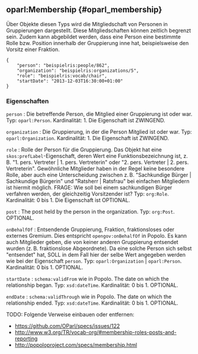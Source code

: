 oparl:Membership {#oparl_membership}
----------------

Über Objekte diesen Typs wird die Mitgliedschaft von Personen in
Gruppierungen dargestellt. Diese Mitgliedschaften können zeitlich
begrenzt sein. Zudem kann abgebildet werden, dass eine Person
eine bestimmte Rolle bzw. Position innerhalb der Gruppierung
inne hat, beispielsweise den Vorsitz einer Fraktion.

~~~~~  {#location_ex1 .json}
{
    "person": "beispielris:people/862",
    "organization": "beispielris:organizations/5",
    "role": "beispielris:vocab/chair",
    "startDate": "2013-12-03T16:30:00+01:00"
}
~~~~~

### Eigenschaften

`person`
:   Die betreffende Person, die Mitglied einer Gruppierung ist oder war.
    Typ: `oparl:Person`.
    Kardinalität: 1.
    Die Eigenschaft ist ZWINGEND.
    
`organization`
:   Die Gruppierung, in der die Person Mitglied ist oder war.
    Typ: `oparl:Organization`.
    Kardinalität: 1.
    Die Eigenschaft ist ZWINGEND.

`role`
:   Rolle der Person für die Gruppierung. Das Objekt hat eine `skos:prefLabel`-Eigenschaft,
    deren Wert eine Funktionsbezeichnung ist, z. B.
    "1. pers. Vertreter | 1. pers. Vertreterin" oder "2. pers. Vertreter | 2. pers. Vertreterin".
    Gewöhnliche Mitglieder haben in der Regel keine besondere Rolle,
    aber auch eine Unterscheidung zwischen z. B. "Sachkundige Bürger | Sachkundige Bürgerin"
    und "Ratsherr | Ratsfrau" bei einfachen Mitgliedern ist hiermit möglich.
    FRAGE: Wie soll bei einem sachkundigen Bürger verfahren werden, der gleichzeitig Vorsitzender ist?
    Typ: `org:Role`.
    Kardinalität: 0 bis 1.
    Die Eigenschaft ist OPTIONAL.

`post`
:   The post held by the person in the organization.
    Typ: `org:Post`.
    OPTIONAL.

`onBehalfOf`
:   Entsendende Gruppierung, Fraktion, fraktionsloses oder externes Gremium.
    Dies entspricht `opengov:onBehalfOf` in Popolo.
    Es kann auch Mitglieder geben, die von keiner anderen Gruppierung entsendet wurden (z. B. fraktionslose Abgeordnete).
    Da eine solche Person sich selbst "entsendet" hat, SOLL in dem Fall hier der
    selbe Wert angegeben werden wie bei der Eigenschaft `person`.
    Typ: `oparl:Organization` | `oparl:Person`.
    Kardinalität: 0 bis 1.
    OPTIONAL.

`startDate`
:   `schema:validFrom` wie in Popolo. The date on which the relationship began.
    Typ: `xsd:dateTime`.
    Kardinalität: 0 bis 1.
    OPTIONAL.

`endDate`
:   `schema:validThrough` wie in Popolo. The date on which the relationship ended.
    Typ: `xsd:dateTime`.
    Kardinalität: 0 bis 1.
    OPTIONAL.

TODO: Folgende Verweise einbauen oder entfernen:

* https://github.com/OParl/specs/issues/122
* http://www.w3.org/TR/vocab-org/#membership-roles-posts-and-reporting
* http://popoloproject.com/specs/membership.html
